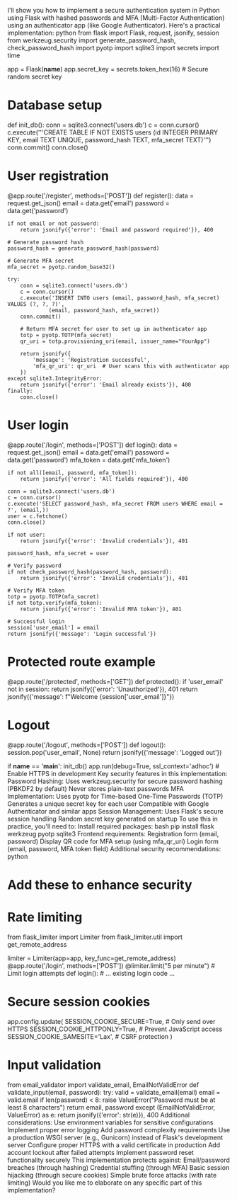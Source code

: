 I'll show you how to implement a secure authentication system in Python using Flask with hashed passwords and MFA (Multi-Factor Authentication) using an authenticator app (like Google Authenticator). Here's a practical implementation:
python
from flask import Flask, request, jsonify, session
from werkzeug.security import generate_password_hash, check_password_hash
import pyotp
import sqlite3
import secrets
import time

app = Flask(__name__)
app.secret_key = secrets.token_hex(16)  # Secure random secret key

# Database setup
def init_db():
    conn = sqlite3.connect('users.db')
    c = conn.cursor()
    c.execute('''CREATE TABLE IF NOT EXISTS users 
                (id INTEGER PRIMARY KEY, 
                 email TEXT UNIQUE, 
                 password_hash TEXT, 
                 mfa_secret TEXT)''')
    conn.commit()
    conn.close()

# User registration
@app.route('/register', methods=['POST'])
def register():
    data = request.get_json()
    email = data.get('email')
    password = data.get('password')
    
    if not email or not password:
        return jsonify({'error': 'Email and password required'}), 400
    
    # Generate password hash
    password_hash = generate_password_hash(password)
    
    # Generate MFA secret
    mfa_secret = pyotp.random_base32()
    
    try:
        conn = sqlite3.connect('users.db')
        c = conn.cursor()
        c.execute('INSERT INTO users (email, password_hash, mfa_secret) VALUES (?, ?, ?)',
                 (email, password_hash, mfa_secret))
        conn.commit()
        
        # Return MFA secret for user to set up in authenticator app
        totp = pyotp.TOTP(mfa_secret)
        qr_uri = totp.provisioning_uri(email, issuer_name="YourApp")
        
        return jsonify({
            'message': 'Registration successful',
            'mfa_qr_uri': qr_uri  # User scans this with authenticator app
        })
    except sqlite3.IntegrityError:
        return jsonify({'error': 'Email already exists'}), 400
    finally:
        conn.close()

# User login
@app.route('/login', methods=['POST'])
def login():
    data = request.get_json()
    email = data.get('email')
    password = data.get('password')
    mfa_token = data.get('mfa_token')
    
    if not all([email, password, mfa_token]):
        return jsonify({'error': 'All fields required'}), 400
    
    conn = sqlite3.connect('users.db')
    c = conn.cursor()
    c.execute('SELECT password_hash, mfa_secret FROM users WHERE email = ?', (email,))
    user = c.fetchone()
    conn.close()
    
    if not user:
        return jsonify({'error': 'Invalid credentials'}), 401
    
    password_hash, mfa_secret = user
    
    # Verify password
    if not check_password_hash(password_hash, password):
        return jsonify({'error': 'Invalid credentials'}), 401
    
    # Verify MFA token
    totp = pyotp.TOTP(mfa_secret)
    if not totp.verify(mfa_token):
        return jsonify({'error': 'Invalid MFA token'}), 401
    
    # Successful login
    session['user_email'] = email
    return jsonify({'message': 'Login successful'})

# Protected route example
@app.route('/protected', methods=['GET'])
def protected():
    if 'user_email' not in session:
        return jsonify({'error': 'Unauthorized'}), 401
    return jsonify({'message': f"Welcome {session['user_email']}"})

# Logout
@app.route('/logout', methods=['POST'])
def logout():
    session.pop('user_email', None)
    return jsonify({'message': 'Logged out'})

if __name__ == '__main__':
    init_db()
    app.run(debug=True, ssl_context='adhoc')  # Enable HTTPS in development
Key security features in this implementation:
Password Hashing:
Uses werkzeug.security for secure password hashing (PBKDF2 by default)
Never stores plain-text passwords
MFA Implementation:
Uses pyotp for Time-based One-Time Passwords (TOTP)
Generates a unique secret key for each user
Compatible with Google Authenticator and similar apps
Session Management:
Uses Flask's secure session handling
Random secret key generated on startup
To use this in practice, you'll need to:
Install required packages:
bash
pip install flask werkzeug pyotp sqlite3
Frontend requirements:
Registration form (email, password)
Display QR code for MFA setup (using mfa_qr_uri)
Login form (email, password, MFA token field)
Additional security recommendations:
python
# Add these to enhance security

# Rate limiting
from flask_limiter import Limiter
from flask_limiter.util import get_remote_address

limiter = Limiter(app=app, key_func=get_remote_address)
@app.route('/login', methods=['POST'])
@limiter.limit("5 per minute")  # Limit login attempts
def login():
    # ... existing login code ...

# Secure session cookies
app.config.update(
    SESSION_COOKIE_SECURE=True,  # Only send over HTTPS
    SESSION_COOKIE_HTTPONLY=True,  # Prevent JavaScript access
    SESSION_COOKIE_SAMESITE='Lax',  # CSRF protection
)

# Input validation
from email_validator import validate_email, EmailNotValidError
def validate_input(email, password):
    try:
        valid = validate_email(email)
        email = valid.email
        if len(password) < 8:
            raise ValueError("Password must be at least 8 characters")
        return email, password
    except (EmailNotValidError, ValueError) as e:
        return jsonify({'error': str(e)}), 400
Additional considerations:
Use environment variables for sensitive configurations
Implement proper error logging
Add password complexity requirements
Use a production WSGI server (e.g., Gunicorn) instead of Flask's development server
Configure proper HTTPS with a valid certificate in production
Add account lockout after failed attempts
Implement password reset functionality securely
This implementation protects against:
Email/password breaches (through hashing)
Credential stuffing (through MFA)
Basic session hijacking (through secure cookies)
Simple brute force attacks (with rate limiting)
Would you like me to elaborate on any specific part of this implementation?
